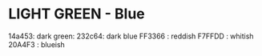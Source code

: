 # LIGHT GREEN - Blue

14a453: dark green:
232c64: dark blue
FF3366 : reddish
F7FFDD : whitish
20A4F3 : blueish
